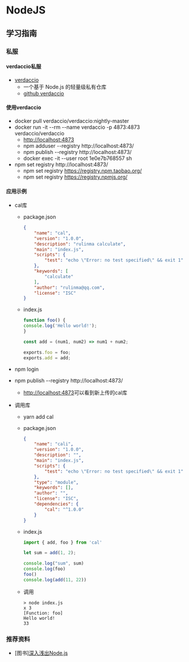 # NodeJS

## 学习指南

### 私服

#### verdaccio私服

* [verdaccio](https://verdaccio.org/zh-cn)
  * 一个基于 Node.js 的轻量级私有仓库
  * [github verdaccio](https://github.com/verdaccio/verdaccio)

#### 使用verdaccio

* docker pull verdaccio/verdaccio:nightly-master
* docker run -it --rm --name verdaccio -p 4873:4873 verdaccio/verdaccio
  * <http://localhost:4873>
  * npm adduser --registry http://localhost:4873/
  * npm publish --registry http://localhost:4873/
  * docker exec -it --user root 1e0e7b768557 sh
* npm set registry http://localhost:4873/
  * npm set registry https://registry.npm.taobao.org/
  * npm set registry https://registry.npmjs.org/

#### 应用示例

* cal库
  * package.json

    ``` json
    {
        "name": "cal",
        "version": "1.0.0",
        "description": "rulinma calculate",
        "main": "index.js",
        "scripts": {
            "test": "echo \"Error: no test specified\" && exit 1"
        },
        "keywords": [
            "calculate"
        ],
        "author": "rulinma@qq.com",
        "license": "ISC"
    }
    ```

  * index.js

    ``` javascript
    function foo() {
    console.log('Hello world!');
    }

    const add = (num1, num2) => num1 + num2;

    exports.foo = foo;
    exports.add = add;

    ```

* npm login
* npm publish --registry http://localhost:4873/
  * [http://localhost:4873](http://localhost:4873)可以看到新上传的cal库

* 调用库
  * yarn add cal
  * package.json

    ``` json
    {
        "name": "cali",
        "version": "1.0.0",
        "description": "",
        "main": "index.js",
        "scripts": {
            "test": "echo \"Error: no test specified\" && exit 1"
        },
        "type": "module",
        "keywords": [],
        "author": "",
        "license": "ISC",
        "dependencies": {
            "cal": "^1.0.0"
        }
    }
    ```

  * index.js

    ``` javascript
    import { add, foo } from 'cal'

    let sum = add(1, 2);

    console.log("sum", sum)
    console.log(foo)
    foo()
    console.log(add(11, 22))

    ```

  * 调用

      ``` shell
      > node index.js
      x 3
      [Function: foo]
      Hello world!
      33
      ```

### 推荐资料

* [图书][深入浅出Node.js](http://product.dangdang.com/23371791.html)
